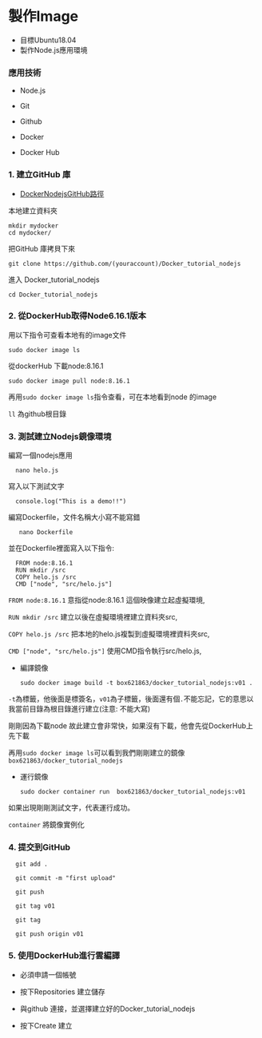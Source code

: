 # 製作Image

- 目標Ubuntu18.04
- 製作Node.js應用環境


### 應用技術

- Node.js

- Git

- Github

- Docker

- Docker Hub

### 1. 建立GitHub 庫

- [DockerNodejsGitHub路徑](https://github.com/Box-Jr-Chen/Docker_tutorial_nodejs)

本地建立資料夾
   
    mkdir mydocker
    cd mydocker/
    
把GitHub 庫拷貝下來

    git clone https://github.com/(youraccount)/Docker_tutorial_nodejs
    
進入 Docker_tutorial_nodejs

    cd Docker_tutorial_nodejs

### 2. 從DockerHub取得Node6.16.1版本

用以下指令可查看本地有的image文件

    sudo docker image ls

從dockerHub 下載node:8.16.1

    sudo docker image pull node:8.16.1
    
再用`sudo docker image ls`指令查看，可在本地看到node 的image

`ll` 為github根目錄


### 3. 測試建立Nodejs鏡像環境

編寫一個nodejs應用
    
      nano helo.js
      
寫入以下測試文字
    
      console.log("This is a demo!!") 
      
      
編寫Dockerfile，文件名稱大小寫不能寫錯    
   
       nano Dockerfile 
       

並在Dockerfile裡面寫入以下指令:

      FROM node:8.16.1
      RUN mkdir /src
      COPY helo.js /src
      CMD ["node", "src/helo.js"]

`FROM node:8.16.1`  意指從node:8.16.1 這個映像建立起虛擬環境,

`RUN mkdir /src`    建立以後在虛擬環境裡建立資料夾src,

`COPY helo.js /src` 把本地的helo.js複製到虛擬環境裡資料夾src,

`CMD ["node", "src/helo.js"]`  使用CMD指令執行src/helo.js,


- 編譯鏡像

      sudo docker image build -t box621863/docker_tutorial_nodejs:v01 .
      
`-t`為標籤，他後面是標簽名，`v01`為子標籤，後面還有個`.`不能忘記，它的意思以我當前目錄為根目錄進行建立(注意: 不能大寫) 

剛剛因為下載node 故此建立會非常快，如果沒有下載，他會先從DockerHub上先下載

再用`sudo docker image ls`可以看到我們剛剛建立的鏡像`box621863/docker_tutorial_nodejs`

- 運行鏡像

      sudo docker container run  box621863/docker_tutorial_nodejs:v01
      
如果出現剛剛測試文字，代表運行成功。 

`container` 將鏡像實例化

### 4. 提交到GitHub

      git add .

      git commit -m "first upload"
      
      git push
      
      git tag v01
      
      git tag
      
      git push origin v01
      
### 5. 使用DockerHub進行雲編譯  

- 必須申請一個帳號

- 按下Repositories 建立儲存

- 與github 連接，並選擇建立好的Docker_tutorial_nodejs

- 按下Create 建立

